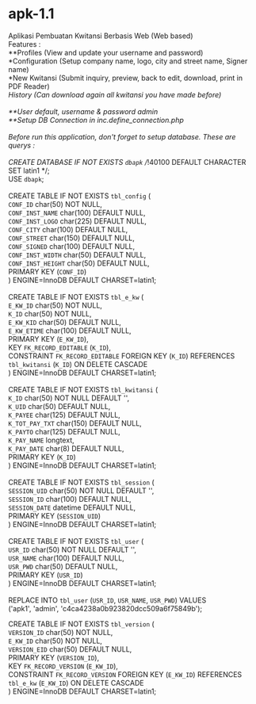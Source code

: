 # apk-1.1
Aplikasi Pembuatan Kwitansi Berbasis Web (Web based)<br/>
Features :<br/>
**Profiles (View and update your username and password)<br/>
*Configuration (Setup company name, logo, city and street name, Signer name)<br/>
*New Kwitansi (Submit inquiry, preview, back to edit, download, print in PDF Reader)<br/>
*History (Can download again all kwitansi you have made before)<br/>
<br/>
**User default, username & password admin<br/>
**Setup DB Connection in inc.define_connection.php<br/>
<br/>
Before run this application, don't forget to setup database. These are querys :<br/>
<br/>
CREATE DATABASE IF NOT EXISTS `dbapk` /*!40100 DEFAULT CHARACTER SET latin1 */;<br/>
USE `dbapk`;<br/>
<br/>
CREATE TABLE IF NOT EXISTS `tbl_config` (<br/>
  `CONF_ID` char(50) NOT NULL,<br/>
  `CONF_INST_NAME` char(100) DEFAULT NULL,<br/>
  `CONF_INST_LOGO` char(225) DEFAULT NULL,<br/>
  `CONF_CITY` char(100) DEFAULT NULL,<br/>
  `CONF_STREET` char(150) DEFAULT NULL,<br/>
  `CONF_SIGNED` char(100) DEFAULT NULL,<br/>
  `CONF_INST_WIDTH` char(50) DEFAULT NULL,<br/>
  `CONF_INST_HEIGHT` char(50) DEFAULT NULL,<br/>
  PRIMARY KEY (`CONF_ID`)<br/>
) ENGINE=InnoDB DEFAULT CHARSET=latin1;<br/>
<br/>
CREATE TABLE IF NOT EXISTS `tbl_e_kw` (<br/>
  `E_KW_ID` char(50) NOT NULL,<br/>
  `K_ID` char(50) NOT NULL,<br/>
  `E_KW_KID` char(50) DEFAULT NULL,<br/>
  `E_KW_ETIME` char(100) DEFAULT NULL,<br/>
  PRIMARY KEY (`E_KW_ID`),<br/>
  KEY `FK_RECORD_EDITABLE` (`K_ID`),<br/>
  CONSTRAINT `FK_RECORD_EDITABLE` FOREIGN KEY (`K_ID`) REFERENCES `tbl_kwitansi` (`K_ID`) ON DELETE CASCADE<br/>
) ENGINE=InnoDB DEFAULT CHARSET=latin1;<br/>
<br/>
CREATE TABLE IF NOT EXISTS `tbl_kwitansi` (<br/>
  `K_ID` char(50) NOT NULL DEFAULT '',<br/>
  `K_UID` char(50) DEFAULT NULL,<br/>
  `K_PAYEE` char(125) DEFAULT NULL,<br/>
  `K_TOT_PAY_TXT` char(150) DEFAULT NULL,<br/>
  `K_PAYTO` char(125) DEFAULT NULL,<br/>
  `K_PAY_NAME` longtext,<br/>
  `K_PAY_DATE` char(8) DEFAULT NULL,<br/>
  PRIMARY KEY (`K_ID`)<br/>
) ENGINE=InnoDB DEFAULT CHARSET=latin1;<br/>
<br/>
CREATE TABLE IF NOT EXISTS `tbl_session` (<br/>
  `SESSION_UID` char(50) NOT NULL DEFAULT '',<br/>
  `SESSION_ID` char(100) DEFAULT NULL,<br/>
  `SESSION_DATE` datetime DEFAULT NULL,<br/>
  PRIMARY KEY (`SESSION_UID`)<br/>
) ENGINE=InnoDB DEFAULT CHARSET=latin1;<br/>
<br/>
CREATE TABLE IF NOT EXISTS `tbl_user` (<br/>
  `USR_ID` char(50) NOT NULL DEFAULT '',<br/>
  `USR_NAME` char(100) DEFAULT NULL,<br/>
  `USR_PWD` char(50) DEFAULT NULL,<br/>
  PRIMARY KEY (`USR_ID`)<br/>
) ENGINE=InnoDB DEFAULT CHARSET=latin1;<br/>
<br/>
REPLACE INTO `tbl_user` (`USR_ID`, `USR_NAME`, `USR_PWD`) VALUES<br/>
	('apk1', 'admin', 'c4ca4238a0b923820dcc509a6f75849b');<br/>

CREATE TABLE IF NOT EXISTS `tbl_version` (<br/>
  `VERSION_ID` char(50) NOT NULL,<br/>
  `E_KW_ID` char(50) NOT NULL,<br/>
  `VERSION_EID` char(50) DEFAULT NULL,<br/>
  PRIMARY KEY (`VERSION_ID`),<br/>
  KEY `FK_RECORD_VERSION` (`E_KW_ID`),<br/>
  CONSTRAINT `FK_RECORD_VERSION` FOREIGN KEY (`E_KW_ID`) REFERENCES `tbl_e_kw` (`E_KW_ID`) ON DELETE CASCADE<br/>
) ENGINE=InnoDB DEFAULT CHARSET=latin1;<br/>
